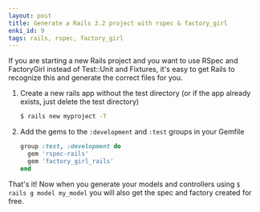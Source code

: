 ```yaml
---
layout: post
title: Generate a Rails 3.2 project with rspec & factory_girl
enki_id: 9
tags: rails, rspec, factory_girl
---
```


If you are starting a new Rails project and you want to use RSpec and FactoryGirl instead of Test::Unit and Fixtures, it's easy to get Rails to recognize this and generate the correct files for you.

1. Create a new rails app without the test directory (or if the app already exists, just delete the test directory)

    ```bash
    $ rails new myproject -T
	```

2. Add the gems to the `:development` and `:test` groups in your Gemfile

	```ruby
    group :test, :development do
      gem 'rspec-rails'
      gem 'factory_girl_rails'
    end
	```

That's it! Now when you generate your models and controllers using `$ rails g model my_model` you will also get the spec and factory created for free.
